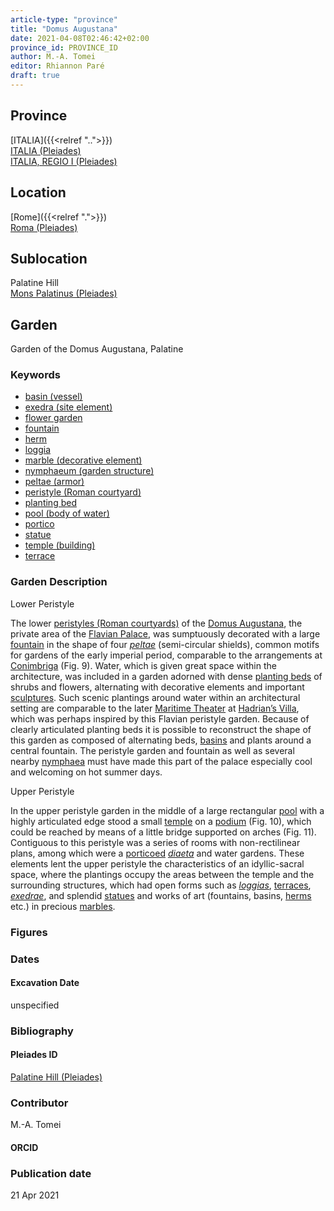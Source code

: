 ```yaml
---
article-type: "province"
title: "Domus Augustana"
date: 2021-04-08T02:46:42+02:00
province_id: PROVINCE_ID
author: M.-A. Tomei
editor: Rhiannon Paré
draft: true
---
```


## Province

[ITALIA]({{<relref "..">}})\
[ITALIA (Pleiades)](https://pleiades.stoa.org/places/1052)\
[ITALIA, REGIO I (Pleiades)](https://pleiades.stoa.org/places/441075550)
<!-- -->
## Location

[Rome]({{<relref ".">}}) \
[Roma (Pleiades)](https://pleiades.stoa.org/places/423025)
<!-- -->
## Sublocation

Palatine Hill \
[Mons Palatinus (Pleiades)](https://pleiades.stoa.org/places/971691208)
<!-- -->
<!-- -->
<!-- -->
## Garden

Garden of the Domus Augustana, Palatine
<!-- -->
### Keywords
<!-- -->
- [basin (vessel)](http://vocab.getty.edu/page/aat/300045614)
- [exedra (site element)](http://vocab.getty.edu/page/aat/300081589)
- [flower garden](http://vocab.getty.edu/page/aat/300008135)
- [fountain](http://vocab.getty.edu/page/aat/300006179)
- [herm](http://vocab.getty.edu/page/aat/300047170)
- [loggia](http://vocab.getty.edu/page/aat/300004137)
- [marble (decorative element)](http://vocab.getty.edu/page/aat/300011443)
- [nymphaeum (garden structure)](http://vocab.getty.edu/page/aat/300006809)
- [peltae (armor)]( http://vocab.getty.edu/page/aat/300213495)
- [peristyle (Roman courtyard)](http://vocab.getty.edu/page/aat/300080971)
- [planting bed](http://vocab.getty.edu/page/aat/300430426)
- [pool (body of water)](http://vocab.getty.edu/page/aat/300008692)
- [portico](http://vocab.getty.edu/page/aat/300004145)
- [statue](http://vocab.getty.edu/page/aat/300047600)
- [temple (building)](http://vocab.getty.edu/page/aat/300007595)
- [terrace](http://vocab.getty.edu/page/aat/300004182)


### Garden Description

Lower Peristyle

The lower [peristyles (Roman courtyards)](http://vocab.getty.edu/page/aat/300080971) of the [Domus Augustana](https://en.wikipedia.org/wiki/Domus_Augustana), the private area of the [Flavian Palace](https://en.wikipedia.org/wiki/Flavian_Palace), was sumptuously decorated with a large [fountain](http://vocab.getty.edu/page/aat/300006179) in the shape of four [*peltae*]( http://vocab.getty.edu/page/aat/300213495) (semi-circular shields), common motifs for gardens of the early imperial period, comparable to the arrangements at [Conimbriga](https://en.wikipedia.org/wiki/Con%C3%ADmbriga) (Fig. 9). Water, which is given great space within the architecture, was included in a garden adorned with dense [planting beds](http://vocab.getty.edu/page/aat/300430426) of shrubs and flowers, alternating with decorative elements and important [sculptures](http://vocab.getty.edu/page/aat/300047600). Such scenic plantings around water within an architectural setting are comparable to the later [Maritime Theater](http://vwhl.soic.indiana.edu/villa/maritimetheater.php) at [Hadrian’s Villa](https://en.wikipedia.org/wiki/Hadrian%27s_Villa), which was perhaps inspired by this Flavian peristyle garden. Because of clearly articulated planting beds it is possible to reconstruct the shape of this garden as composed of alternating beds, [basins](http://vocab.getty.edu/page/aat/300045614) and plants around a central fountain. The peristyle garden and fountain as well as several nearby [nymphaea](http://vocab.getty.edu/page/aat/300006809) must have made this part of the palace especially cool and welcoming on hot summer days.

Upper Peristyle

In the upper peristyle garden in the middle of a large rectangular [pool](http://vocab.getty.edu/page/aat/300008692) with a highly articulated edge stood a small [temple](http://vocab.getty.edu/page/aat/300007595) on a [podium](http://vocab.getty.edu/page/aat/300000976) (Fig. 10), which could be reached by means of a little bridge supported on arches (Fig. 11). Contiguous to this peristyle was a series of rooms with non-rectilinear plans, among which were a [porticoed](http://vocab.getty.edu/page/aat/300004145) [*diaeta*](https://referenceworks.brillonline.com/entries/brill-s-new-pauly/diaeta-e316370?s.num=11) and water gardens. These elements lent the upper peristyle the characteristics of an idyllic-sacral space, where the plantings occupy the areas between the temple and the surrounding structures, which had open forms such as [*loggias*](http://vocab.getty.edu/page/aat/300004137), [terraces](http://vocab.getty.edu/page/aat/300004182), [*exedrae*](http://vocab.getty.edu/page/aat/300081589), and splendid [statues](http://vocab.getty.edu/page/aat/300047600) and works of art (fountains, basins, [herms](http://vocab.getty.edu/page/aat/300047170)
 etc.) in precious [marbles](http://vocab.getty.edu/page/aat/300011443).

### Figures


### Dates

#### Excavation Date

unspecified

### Bibliography


#### Pleiades ID

[Palatine Hill (Pleiades)](https://pleiades.stoa.org/places/971691208)

### Contributor

M.-A. Tomei

#### ORCID



### Publication date

 
21 Apr 2021
